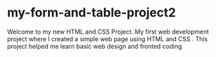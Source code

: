 # my-form-and-table-project2
Welcome to my new HTML and CSS Project. My first web development project where I created a simple web page using HTML and CSS . This project helped me learn basic web design and fronted coding
